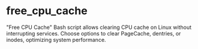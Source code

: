# free_cpu_cache
"Free CPU Cache" Bash script allows clearing CPU cache on Linux without interrupting services. Choose options to clear PageCache, dentries, or inodes, optimizing system performance.
